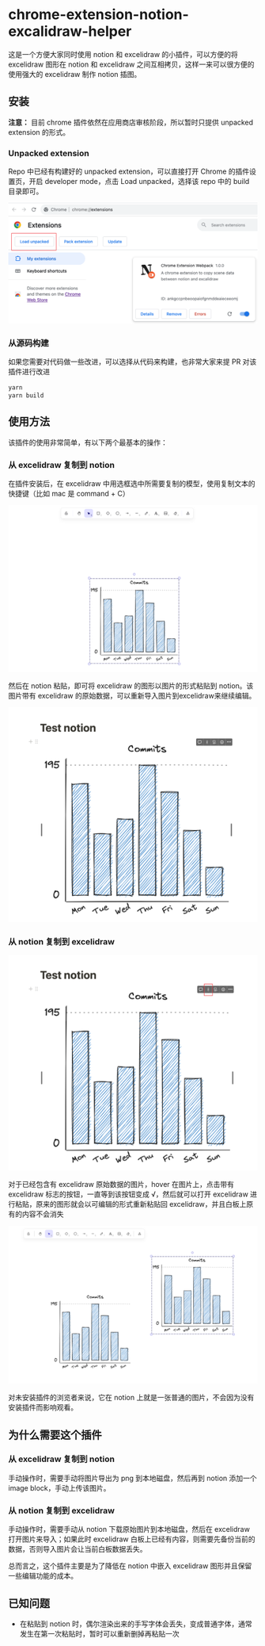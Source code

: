 # chrome-extension-notion-excalidraw-helper

这是一个方便大家同时使用 notion 和 excelidraw 的小插件，可以方便的将 excelidraw 图形在 notion 和 excelidraw 之间互相拷贝，这样一来可以很方便的使用强大的 excelidraw 制作 notion 插图。

## 安装

**注意：** 目前 chrome 插件依然在应用商店审核阶段，所以暂时只提供 unpacked extension 的形式。

### Unpacked extension

Repo 中已经有构建好的 unpacked extension，可以直接打开 Chrome 的插件设置页，开启 developer mode，点击 Load unpacked，选择该 repo 中的 build 目录即可。

![Alt text](doc/image.png)

### 从源码构建
 
如果您需要对代码做一些改进，可以选择从代码来构建，也非常大家来提 PR 对该插件进行改进

``` shell
yarn
yarn build
```

## 使用方法

该插件的使用非常简单，有以下两个最基本的操作：

### 从 excelidraw 复制到 notion

在插件安装后，在 excelidraw 中用选框选中所需要复制的模型，使用复制文本的快捷键（比如 mac 是 command + C）

![Alt text](doc/image-1.png)

然后在 notion 粘贴，即可将 excelidraw 的图形以图片的形式粘贴到 notion。该图片带有 excelidraw 的原始数据，可以重新导入图片到excelidraw来继续编辑。

![Alt text](doc/image-2.png)

### 从 notion 复制到 excelidraw

![Alt text](doc/image-3.png)

对于已经包含有 excelidraw 原始数据的图片，hover 在图片上，点击带有 excelidraw 标志的按钮，一直等到该按钮变成 √，然后就可以打开 excelidraw 进行粘贴，原来的图形就会以可编辑的形式重新粘贴回 excelidraw，并且白板上原有的内容不会消失

![Alt text](doc/image-4.png)

对未安装插件的浏览者来说，它在 notion 上就是一张普通的图片，不会因为没有安装插件而影响观看。

## 为什么需要这个插件

### 从 excelidraw 复制到 notion

手动操作时，需要手动将图片导出为 png 到本地磁盘，然后再到 notion 添加一个 image block，手动上传该图片。

### 从 notion 复制到 excelidraw

手动操作时，需要手动从 notion 下载原始图片到本地磁盘，然后在 excelidraw 打开图片来导入；如果此时 excelidraw 白板上已经有内容，则需要先备份当前的数据，否则导入图片会让当前白板数据丢失。

总而言之，这个插件主要是为了降低在 notion 中嵌入 excelidraw 图形并且保留一些编辑功能的成本。

## 已知问题
- 在粘贴到 notion 时，偶尔渲染出来的手写字体会丢失，变成普通字体，通常发生在第一次粘贴时，暂时可以重新删掉再粘贴一次